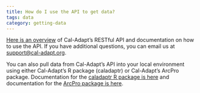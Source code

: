 ```yaml
---
title: How do I use the API to get data?
tags: data
category: getting-data
---
```


[Here is an overview](https://berkeley-gif.github.io/caladapt-docs/) of Cal-Adapt’s RESTful API and documentation on how to use the API. If you have additional questions, you can email us at <support@cal-adapt.org>.

You can also pull data from Cal-Adapt’s API into your local environment using either Cal-Adapt’s R package (caladaptr) or Cal-Adapt’s ArcPro package. Documentation for the [caladaptr R package is here](https://ucanr-igis.github.io/caladaptr/) and documentation for the [ArcPro package is here](https://ucanr-igis.github.io/caladapt-py/).
